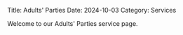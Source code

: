 Title: Adults' Parties
Date: 2024-10-03
Category: Services

Welcome to our Adults' Parties service page.
